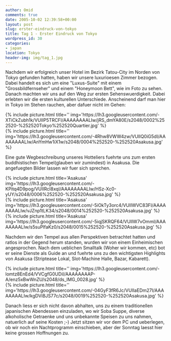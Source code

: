 ```yaml
---
author: Omid
comments: true
date: 2005-10-02 12:39:58+00:00
layout: post
slug: erster-eindruck-von-tokyo
title: Tag 1 - Erster Eindruck von Tokyo
wordpress_id: 30
categories:
- japan
location: Tokyo
header-img: img/tag_1.jpg
---
```


Nachdem wir erfolgreich unser Hotel im Bezirk Tatou-City im Norden von Tokyo gefunden hatten, haben wir unsere luxurioesen Zimmer bezogen. Dabei handelt es sich um eine "Luxus-Suite" mit einem "Grossbildfernseher" und einem "Honeymoon Bett", wie im Foto zu sehen. Danach machten wir uns auf den Weg zur ersten Sehenswuerdigkeit. Dabei erlebten wir die ersten kulturellen Unterschiede. Anscheinend darf man hier in Tokyo im Stehen rauchen, aber dafuer nicht im Gehen:

<div class="row">
  <div class="col-sm-6">
    {% include picture.html title='' img='https://lh3.googleusercontent.com/-XTiCkZubh1k/VUIIP5TRCFI/AAAAAAAALIw/jRS_dmYA80E/s2048/0002%252520-%252520Tokyo%252520Quartier.jpg' %}
  </div>
  <div class="col-sm-6">
    {% include picture.html title='' img='https://lh3.googleusercontent.com/-4Rhw8VWW4zw/VUIIQ0iG5dI/AAAAAAAALIw/AnYmHw1iX1w/s2048/0004%252520-%252520Asakusa.jpg' %}
  </div>
</div>

Eine gute Wegbeschreibung unseres Hotteliers fuehrte uns zum ersten buddhistischen Tempel(glauben wir zumindest) in Asakusa. Die angefuegten Bilder lassen wir fuer sich sprechen.

<div class="row">
  <div class="col-sm-4">
    {% include picture.html title='Asakusa' img='https://lh3.googleusercontent.com/-KPitq4D9pog/VUIIRcI8xqI/AAAAAAAALIw/HSz-Xc0-yUY/s2048/0006%252520-%252520Asakusa.jpg' %}
  </div>
  <div class="col-sm-4">
    {% include picture.html title='Asakusa' img='https://lh3.googleusercontent.com/-5iOkTy3orc4/VUIIWVC83FI/AAAAAAAALIw/vJZnp1tLK34/s2048/0014%252520-%252520Asakusa.jpg' %}
  </div>
  <div class="col-sm-4">
    {% include picture.html title='Asakusa' img='https://lh3.googleusercontent.com/-5iqjSKRQF64/VUIIW7vOmmI/AAAAAAAALIw/s5suPlfaKz0/s2048/0015%252520-%252520Asakusa.jpg' %}
  </div>
</div>

Nachdem wir den Tempel aus allen Perspektiven betrachtet hatten und ratlos in der Gegend herum standen, wurden wir von einem Einheimischen angesprochen. Nach dem ueblichen Smalltalk (Woher wir kommen, etc) bot er seine Dienste als Guide an und fuehrte uns zu den wichtigsten Highlights von Asakusa (Striptease Lokal, Slot-Machine Halle, Bazar, Kabarett). 

<div class="row">
  <div class="col-sm-6">
    {% include picture.html title='' img='https://lh3.googleusercontent.com/-lomtz8EnEd4/VVCgfG0UDiI/AAAAAAAAP-A/enz5xBwWnZU/s2048/ds_IMG_0028.jpg' %}
  </div>
  <div class="col-sm-6">
    {% include picture.html title='' img='https://lh3.googleusercontent.com/-04GyF3fR6Jc/VUIIaEDm27I/AAAAAAAALIw/kgDViBJS77c/s2048/0019%252520-%252520Asakusa.jpg' %}
  </div>
</div>

Danach liess er sich nicht davon abhalten, uns zu einem traditionellen japanischen Abendessen einzuladen, wo wir Soba Suppe, diverse alkoholische Getraenke und uns unbekannte Speisen zu uns nahmen, natuerlich auf seine Kosten ;-)
Jetzt sitzen wir vor dem PC und ueberlegen, ob wir noch ein Nachtprogramm einschieben, aber der Sonntag laesst hier keine grossen Hoffnungen zu. 
